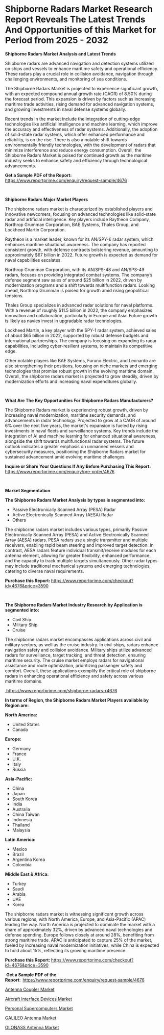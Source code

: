 <p><h1>Shipborne Radars Market Research Report Reveals The Latest Trends And Opportunities of this Market for Period from 2025 - 2032</h1></p><p><strong>Shipborne Radars Market Analysis and Latest Trends</strong></p>
<p><p>Shipborne radars are advanced navigation and detection systems utilized on ships and vessels to enhance maritime safety and operational efficiency. These radars play a crucial role in collision avoidance, navigation through challenging environments, and monitoring of sea conditions. </p><p>The Shipborne Radars Market is projected to experience significant growth, with an expected compound annual growth rate (CAGR) of 8.50% during the forecast period. This expansion is driven by factors such as increasing maritime trade activities, rising demand for advanced navigation systems, and growing investments in naval defense systems globally. </p><p>Recent trends in the market include the integration of cutting-edge technologies like artificial intelligence and machine learning, which improve the accuracy and effectiveness of radar systems. Additionally, the adoption of solid-state radar systems, which offer enhanced performance and reliability, is on the rise. There is also a notable shift towards environmentally friendly technologies, with the development of radars that minimize interference and reduce energy consumption. Overall, the Shipborne Radars Market is poised for continued growth as the maritime industry seeks to enhance safety and efficiency through technological advancements.</p></p>
<p><strong>Get a Sample PDF of the Report:&nbsp;</strong> <a href="https://www.reportprime.com/enquiry/request-sample/4676?utm_campaign=1080&utm_medium=2&utm_source=Github&utm_content=ia&utm_term=19032025&utm_id=shipborne-radars">https://www.reportprime.com/enquiry/request-sample/4676</a></p>
<p>&nbsp;</p>
<p><strong>Shipborne Radars Major Market Players</strong></p>
<p><p>The shipborne radars market is characterized by established players and innovative newcomers, focusing on advanced technologies like solid-state radar and artificial intelligence. Key players include Raytheon Company, Northrop Grumman Corporation, BAE Systems, Thales Group, and Lockheed Martin Corporation.</p><p>Raytheon is a market leader, known for its AN/SPY-6 radar system, which enhances maritime situational awareness. The company has reported consistent growth, with defense contracts bolstering revenue, amounting to approximately $67 billion in 2022. Future growth is expected as demand for naval capabilities escalates.</p><p>Northrop Grumman Corporation, with its AN/SPS-48 and AN/SPS-49 radars, focuses on providing integrated combat systems. The company’s defense segment saw sales of around $25 billion in 2022, driven by modernization programs and a shift towards multifunction radars. Looking ahead, Northrop Grumman is poised for growth amid rising geopolitical tensions.</p><p>Thales Group specializes in advanced radar solutions for naval platforms. With a revenue of roughly $11.5 billion in 2022, the company emphasizes innovation and collaboration, particularly in Europe and Asia. Future growth is likely as navies invest in upgradable radar technologies.</p><p>Lockheed Martin, a key player with the SPY-1 radar system, achieved sales of about $65 billion in 2022, supported by robust defense budgets and international partnerships. The company is focusing on expanding its radar capabilities, including cyber-resilient systems, to maintain its competitive edge.</p><p>Other notable players like BAE Systems, Furuno Electric, and Leonardo are also strengthening their positions, focusing on niche markets and emerging technologies that promise robust growth in the evolving maritime domain. Overall, the shipborne radars market is projected to grow steadily, driven by modernization efforts and increasing naval expenditures globally.</p></p>
<p>&nbsp;</p>
<p><strong>What Are The Key Opportunities For Shipborne Radars Manufacturers?</strong></p>
<p><p>The Shipborne Radars market is experiencing robust growth, driven by increasing naval modernization, maritime security demands, and advancements in radar technology. Projected to grow at a CAGR of around 6% over the next five years, the market's expansion is fueled by rising investments in naval fleets and surveillance systems. Key trends include the integration of AI and machine learning for enhanced situational awareness, alongside the shift towards multifunctional radar systems. The future outlook indicates a greater emphasis on unmanned vessels and cybersecurity measures, positioning the Shipborne Radars market for sustained advancement amid evolving maritime challenges.</p></p>
<p><strong>Inquire or Share Your Questions If Any Before Purchasing This Report:</strong> <a href="https://www.reportprime.com/enquiry/pre-order/4676?utm_campaign=1080&utm_medium=2&utm_source=Github&utm_content=ia&utm_term=19032025&utm_id=shipborne-radars">https://www.reportprime.com/enquiry/pre-order/4676</a></p>
<p>&nbsp;</p>
<p><strong>Market Segmentation</strong></p>
<p><strong>The Shipborne Radars Market Analysis by types is segmented into:</strong></p>
<p><ul><li>Passive Electronically Scanned Array (PESA) Radar</li><li>Active Electronically Scanned Array (AESA) Radar</li><li>Others</li></ul></p>
<p><p>The shipborne radars market includes various types, primarily Passive Electronically Scanned Array (PESA) and Active Electronically Scanned Array (AESA) radars. PESA radars use a single transmitter and multiple receivers, enabling rapid beam steering and improved target detection. In contrast, AESA radars feature individual transmit/receive modules for each antenna element, allowing for greater flexibility, enhanced performance, and the capacity to track multiple targets simultaneously. Other radar types may include traditional mechanical systems and emerging technologies, catering to diverse naval requirements.</p></p>
<p><strong>Purchase this Report:&nbsp;</strong><a href="https://www.reportprime.com/checkout?id=4676&price=3590&utm_campaign=1080&utm_medium=2&utm_source=Github&utm_content=ia&utm_term=19032025&utm_id=shipborne-radars">https://www.reportprime.com/checkout?id=4676&price=3590</a></p>
<p>&nbsp;</p>
<p><strong>The Shipborne Radars Market Industry Research by Application is segmented into:</strong></p>
<p><ul><li>Civil Ship</li><li>Military Ship</li><li>Cruise</li></ul></p>
<p><p>The shipborne radars market encompasses applications across civil and military sectors, as well as the cruise industry. In civil ships, radars enhance navigation safety and collision avoidance. Military ships utilize advanced radars for surveillance, target tracking, and threat detection, ensuring maritime security. The cruise market employs radars for navigational assistance and route optimization, prioritizing passenger safety and comfort. Overall, these applications exemplify the critical role of shipborne radars in enhancing operational efficiency and safety across various maritime domains.</p></p>
<p><a href="https://www.reportprime.com/shipborne-radars-r4676?utm_campaign=1080&utm_medium=2&utm_source=Github&utm_content=ia&utm_term=19032025&utm_id=shipborne-radars">&nbsp;https://www.reportprime.com/shipborne-radars-r4676</a></p>
<p><strong>In terms of Region, the Shipborne Radars Market Players available by Region are:</strong></p>
<p>
    <p> <strong> North America: </strong>
        <ul>
            <li>United States</li>
            <li>Canada</li>
        </ul>
        </p> 
    <p> <strong> Europe: </strong>
        <ul>
            <li>Germany</li>
            <li>France</li>
            <li>U.K.</li>
            <li>Italy</li>
            <li>Russia</li>
        </ul>
        </p> 
    <p> <strong> Asia-Pacific: </strong>
        <ul>
            <li>China</li>
            <li>Japan</li>
            <li>South Korea</li>
            <li>India</li>
            <li>Australia</li>
            <li>China Taiwan</li>
            <li>Indonesia</li>
            <li>Thailand</li>
            <li>Malaysia</li>
        </ul>
        </p> 
    <p> <strong> Latin America: </strong>
        <ul>
            <li>Mexico</li>
            <li>Brazil</li>
            <li>Argentina Korea</li>
            <li>Colombia</li>
        </ul>
        </p> 
    <p> <strong> Middle East & Africa: </strong>
        <ul>
            <li>Turkey</li>
            <li>Saudi</li>
            <li>Arabia</li>
            <li>UAE</li>
            <li>Korea</li>
        </ul>
    </p>
    </p>
<p><p>The shipborne radars market is witnessing significant growth across various regions, with North America, Europe, and Asia-Pacific (APAC) leading the way. North America is projected to dominate the market with a share of approximately 32%, driven by advanced naval technologies and defense spending. Europe follows closely at around 28%, benefiting from strong maritime trade. APAC is anticipated to capture 25% of the market, fueled by increasing naval modernization initiatives, while China is expected to hold about 15%, reflecting its growing maritime presence.</p></p>
<p><strong>Purchase this Report: </strong><a href="https://www.reportprime.com/checkout?id=4676&price=3590&utm_campaign=1080&utm_medium=2&utm_source=Github&utm_content=ia&utm_term=19032025&utm_id=shipborne-radars">https://www.reportprime.com/checkout?id=4676&price=3590</a></p>
<p>&nbsp;<strong>Get a Sample PDF of the Report:&nbsp;&nbsp;</strong><a href="https://www.reportprime.com/enquiry/request-sample/4676?utm_campaign=1080&utm_medium=2&utm_source=Github&utm_content=ia&utm_term=19032025&utm_id=shipborne-radars">https://www.reportprime.com/enquiry/request-sample/4676</a></p>
<p><strong></strong></p>
<p><p><a href="https://github.com/onutsheinz/Market-Research-Report-List-1/blob/main/antenna-coupler-market.md?utm_campaign=1080&utm_medium=2&utm_source=Github&utm_content=ia&utm_term=19032025&utm_id=shipborne-radars">Antenna Coupler Market</a></p><p><a href="https://github.com/atawanyeze/Market-Research-Report-List-1/blob/main/aircraft-interface-devices-market.md?utm_campaign=1080&utm_medium=2&utm_source=Github&utm_content=ia&utm_term=19032025&utm_id=shipborne-radars">Aircraft Interface Devices Market</a></p><p><a href="https://github.com/eimutelufta/Market-Research-Report-List-1/blob/main/personal-supercomputers-market.md?utm_campaign=1080&utm_medium=2&utm_source=Github&utm_content=ia&utm_term=19032025&utm_id=shipborne-radars">Personal Supercomputers Market</a></p><p><a href="https://github.com/saqafidrahea/Market-Research-Report-List-1/blob/main/galileo-antenna-market.md?utm_campaign=1080&utm_medium=2&utm_source=Github&utm_content=ia&utm_term=19032025&utm_id=shipborne-radars">GALILEO Antenna Market</a></p><p><a href="https://github.com/afghatakito29/Market-Research-Report-List-1/blob/main/glonass-antenna-market.md?utm_campaign=1080&utm_medium=2&utm_source=Github&utm_content=ia&utm_term=19032025&utm_id=shipborne-radars">GLONASS Antenna Market</a></p></p>
